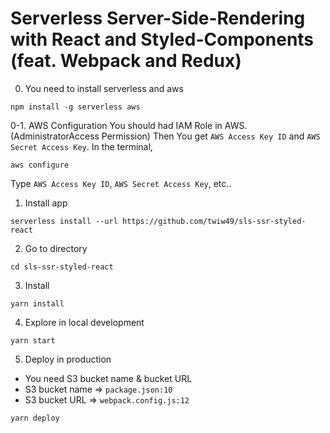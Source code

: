 # Serverless Server-Side-Rendering with React and Styled-Components (feat. Webpack and Redux)

0. You need to install serverless and aws
```
npm install -g serverless aws
```

0-1. AWS Configuration
You should had IAM Role in AWS. (AdministratorAccess Permission)
Then You get `AWS Access Key ID` and `AWS Secret Access Key`.
In the terminal,
```
aws configure
```
Type `AWS Access Key ID`, `AWS Secret Access Key`, etc..

1. Install app
```
serverless install --url https://github.com/twiw49/sls-ssr-styled-react
```

2. Go to directory
```
cd sls-ssr-styled-react
```

3. Install
```
yarn install
```

4. Explore
in local development
```
yarn start
```

5. Deploy
in production
* You need S3 bucket name & bucket URL
* S3 bucket name => `package.json:10`
* S3 bucket URL => `webpack.config.js:12`
```
yarn deploy
```
